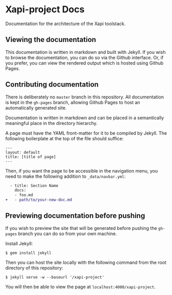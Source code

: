 # Xapi-project Docs

Documentation for the architecture of the Xapi toolstack.

## Viewing the documentation
This documentation is written in markdown and built with Jekyll. If you wish to
browse the documentation, you can do so via the Github interface. Or, if you
prefer, you can view the rendered output which is hosted using Github Pages.

## Contributing documentation
There is deliberately no `master` branch in this repository. All documentation
is kept in the `gh-pages` branch, allowing Github Pages to host an
automatically generated site.

Documentation is written in markdown and can be placed in a semantically
meaningful place in the directory hierarchy.

A page must have the YAML front-matter for it to be compiled by Jekyll. The
following boilerplate at the top of the file should suffice:

```
---
layout: default
title: [title of page]
---
```

Then, if you want the page to be accessible in the navigation menu, you need to
make the following addition to `_data/navbar.yml`:

```diff
  - title: Section Name
    docs:
    - foo.md
+   - path/to/your-new-doc.md
```

## Previewing documentation before pushing

If you wish to preview the site that will be generated before pushing the
`gh-pages` branch you can do so from your own machine.

Install Jekyll:

```
$ gem install jekyll
```

Then you can host the site locally with the following command from the root
directory of this repository:
```
$ jekyll serve -w --baseurl '/xapi-project'
```

You will then be able to view the page at `localhost:4000/xapi-project`.
